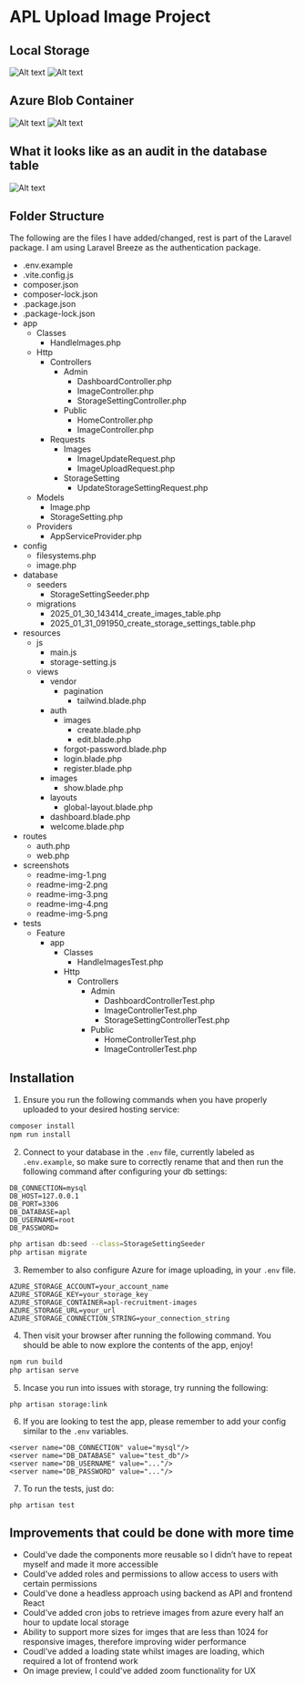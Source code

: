 # APL Upload Image Project

## Local Storage
![Alt text](/screenshots/readme-img-1.png?raw=true "Screenshot 1")
![Alt text](/screenshots/readme-img-2.png?raw=true "Screenshot 2")

## Azure Blob Container
![Alt text](/screenshots/readme-img-3.png?raw=true "Screenshot 3")
![Alt text](/screenshots/readme-img-4.png?raw=true "Screenshot 4")

## What it looks like as an audit in the database table
![Alt text](/screenshots/readme-img-5.png?raw=true "Screenshot 5")

## Folder Structure

The following are the files I have added/changed, rest is part of the Laravel package.
I am using Laravel Breeze as the authentication package.

- .env.example
- .vite.config.js
- composer.json
- composer-lock.json
- .package.json
- .package-lock.json
- app
    - Classes
        - HandleImages.php
    - Http
        - Controllers
            - Admin
                - DashboardController.php
                - ImageController.php
                - StorageSettingController.php
            - Public
                - HomeController.php
                - ImageController.php
        - Requests
            - Images
                - ImageUpdateRequest.php
                - ImageUploadRequest.php
            - StorageSetting
                - UpdateStorageSettingRequest.php
    - Models
        - Image.php
        - StorageSetting.php
    - Providers
        - AppServiceProvider.php
- config
    - filesystems.php
    - image.php
- database
    - seeders
        - StorageSettingSeeder.php
    - migrations
        - 2025_01_30_143414_create_images_table.php
        - 2025_01_31_091950_create_storage_settings_table.php
- resources 
    - js
        - main.js
        - storage-setting.js
    - views
        - vendor
            - pagination
                - tailwind.blade.php
        - auth
            - images
                - create.blade.php
                - edit.blade.php
            - forgot-password.blade.php
            - login.blade.php
            - register.blade.php
        - images
            - show.blade.php
        - layouts
            - global-layout.blade.php
        - dashboard.blade.php
        - welcome.blade.php
- routes
    - auth.php
    - web.php
- screenshots
    - readme-img-1.png
    - readme-img-2.png
    - readme-img-3.png
    - readme-img-4.png
    - readme-img-5.png
- tests
    - Feature
        - app
            - Classes
                - HandleImagesTest.php
            - Http
                - Controllers
                    - Admin
                        - DashboardControllerTest.php
                        - ImageControllerTest.php
                        - StorageSettingControllerTest.php
                    - Public 
                        - HomeControllerTest.php
                        - ImageControllerTest.php

## Installation

1. Ensure you run the following commands when you have properly uploaded to your desired hosting service:

```bash
composer install
npm run install
```

2. Connect to your database in the `.env` file, currently labeled as `.env.example`, so make sure to correctly rename that and then run the following command after configuring your db settings:

```
DB_CONNECTION=mysql
DB_HOST=127.0.0.1
DB_PORT=3306
DB_DATABASE=apl
DB_USERNAME=root
DB_PASSWORD=
```

```bash
php artisan db:seed --class=StorageSettingSeeder
php artisan migrate
```

3. Remember to also configure Azure for image uploading, in your `.env` file.

```
AZURE_STORAGE_ACCOUNT=your_account_name
AZURE_STORAGE_KEY=your_storage_key
AZURE_STORAGE_CONTAINER=apl-recruitment-images
AZURE_STORAGE_URL=your_url
AZURE_STORAGE_CONNECTION_STRING=your_connection_string
```

4. Then visit your browser after running the following command. You should be able to now explore the contents of the app, enjoy!

```bash
npm run build
php artisan serve
```

5. Incase you run into issues with storage, try running the following:

```
php artisan storage:link
```

6. If you are looking to test the app, please remember to add your config similar to the `.env` variables. 

```
<server name="DB_CONNECTION" value="mysql"/>
<server name="DB_DATABASE" value="test_db"/>
<server name="DB_USERNAME" value="..."/>
<server name="DB_PASSWORD" value="..."/>
```

7. To run the tests, just do:

```
php artisan test
```

## Improvements that could be done with more time

- Could've dade the components more reusable so I didn’t have to repeat myself and made it more accessible
- Could've added roles and permissions to allow access to users with certain permissions
- Could've done a headless approach using backend as API and frontend React
- Could've added cron jobs to retrieve images from azure every half an hour to update local storage
- Ability to support more sizes for imges that are less than 1024 for responsive images, therefore improving wider performance
- Coudl've added a loading state whilst images are loading, which required a lot of frontend work
- On image preview, I could've added zoom functionality for UX
